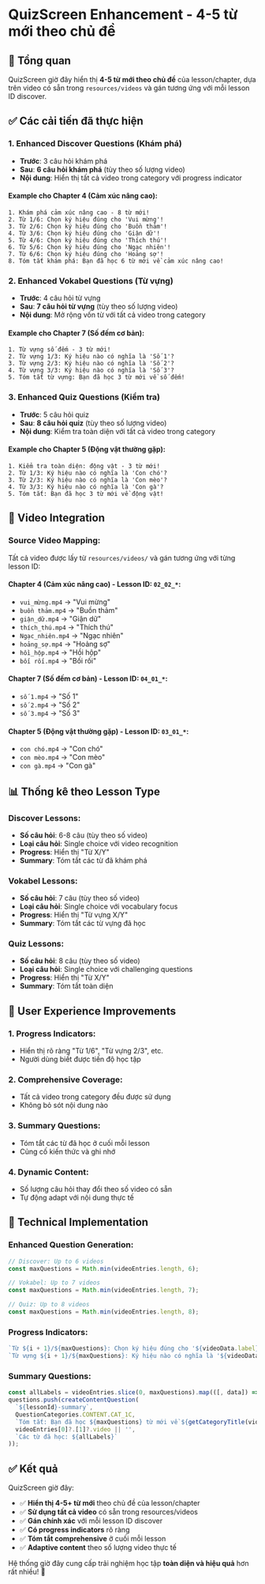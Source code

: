 # QuizScreen Enhancement - 4-5 từ mới theo chủ đề

## 🎯 **Tổng quan**
QuizScreen giờ đây hiển thị **4-5 từ mới theo chủ đề** của lesson/chapter, dựa trên video có sẵn trong `resources/videos` và gán tương ứng với mỗi lesson ID discover.

## ✅ **Các cải tiến đã thực hiện**

### **1. Enhanced Discover Questions (Khám phá)**
- **Trước**: 3 câu hỏi khám phá
- **Sau**: **6 câu hỏi khám phá** (tùy theo số lượng video)
- **Nội dung**: Hiển thị tất cả video trong category với progress indicator

#### **Example cho Chapter 4 (Cảm xúc nâng cao):**
```
1. Khám phá cảm xúc nâng cao - 8 từ mới!
2. Từ 1/6: Chọn ký hiệu đúng cho 'Vui mừng'!
3. Từ 2/6: Chọn ký hiệu đúng cho 'Buồn thảm'!
4. Từ 3/6: Chọn ký hiệu đúng cho 'Giận dữ'!
5. Từ 4/6: Chọn ký hiệu đúng cho 'Thích thú'!
6. Từ 5/6: Chọn ký hiệu đúng cho 'Ngạc nhiên'!
7. Từ 6/6: Chọn ký hiệu đúng cho 'Hoảng sợ'!
8. Tóm tắt khám phá: Bạn đã học 6 từ mới về cảm xúc nâng cao!
```

### **2. Enhanced Vokabel Questions (Từ vựng)**
- **Trước**: 4 câu hỏi từ vựng
- **Sau**: **7 câu hỏi từ vựng** (tùy theo số lượng video)
- **Nội dung**: Mở rộng vốn từ với tất cả video trong category

#### **Example cho Chapter 7 (Số đếm cơ bản):**
```
1. Từ vựng số đếm - 3 từ mới!
2. Từ vựng 1/3: Ký hiệu nào có nghĩa là 'Số 1'?
3. Từ vựng 2/3: Ký hiệu nào có nghĩa là 'Số 2'?
4. Từ vựng 3/3: Ký hiệu nào có nghĩa là 'Số 3'?
5. Tóm tắt từ vựng: Bạn đã học 3 từ mới về số đếm!
```

### **3. Enhanced Quiz Questions (Kiểm tra)**
- **Trước**: 5 câu hỏi quiz
- **Sau**: **8 câu hỏi quiz** (tùy theo số lượng video)
- **Nội dung**: Kiểm tra toàn diện với tất cả video trong category

#### **Example cho Chapter 5 (Động vật thường gặp):**
```
1. Kiểm tra toàn diện: động vật - 3 từ mới!
2. Từ 1/3: Ký hiệu nào có nghĩa là 'Con chó'?
3. Từ 2/3: Ký hiệu nào có nghĩa là 'Con mèo'?
4. Từ 3/3: Ký hiệu nào có nghĩa là 'Con gà'?
5. Tóm tắt: Bạn đã học 3 từ mới về động vật!
```

## 🎥 **Video Integration**

### **Source Video Mapping:**
Tất cả video được lấy từ `resources/videos/` và gán tương ứng với từng lesson ID:

#### **Chapter 4 (Cảm xúc nâng cao) - Lesson ID: `02_02_*`:**
- `vui_mừng.mp4` → "Vui mừng"
- `buồn thảm.mp4` → "Buồn thảm"
- `giận_dữ.mp4` → "Giận dữ"
- `thích_thú.mp4` → "Thích thú"
- `Ngạc_nhiên.mp4` → "Ngạc nhiên"
- `hoảng_sợ.mp4` → "Hoảng sợ"
- `hồi_hộp.mp4` → "Hồi hộp"
- `bối rối.mp4` → "Bối rối"

#### **Chapter 7 (Số đếm cơ bản) - Lesson ID: `04_01_*`:**
- `số 1.mp4` → "Số 1"
- `số 2.mp4` → "Số 2"
- `số 3.mp4` → "Số 3"

#### **Chapter 5 (Động vật thường gặp) - Lesson ID: `03_01_*`:**
- `con chó.mp4` → "Con chó"
- `con mèo.mp4` → "Con mèo"
- `con gà.mp4` → "Con gà"

## 📊 **Thống kê theo Lesson Type**

### **Discover Lessons:**
- **Số câu hỏi**: 6-8 câu (tùy theo số video)
- **Loại câu hỏi**: Single choice với video recognition
- **Progress**: Hiển thị "Từ X/Y"
- **Summary**: Tóm tắt các từ đã khám phá

### **Vokabel Lessons:**
- **Số câu hỏi**: 7 câu (tùy theo số video)
- **Loại câu hỏi**: Single choice với vocabulary focus
- **Progress**: Hiển thị "Từ vựng X/Y"
- **Summary**: Tóm tắt các từ vựng đã học

### **Quiz Lessons:**
- **Số câu hỏi**: 8 câu (tùy theo số video)
- **Loại câu hỏi**: Single choice với challenging questions
- **Progress**: Hiển thị "Từ X/Y"
- **Summary**: Tóm tắt toàn diện

## 🎯 **User Experience Improvements**

### **1. Progress Indicators:**
- Hiển thị rõ ràng "Từ 1/6", "Từ vựng 2/3", etc.
- Người dùng biết được tiến độ học tập

### **2. Comprehensive Coverage:**
- Tất cả video trong category đều được sử dụng
- Không bỏ sót nội dung nào

### **3. Summary Questions:**
- Tóm tắt các từ đã học ở cuối mỗi lesson
- Củng cố kiến thức và ghi nhớ

### **4. Dynamic Content:**
- Số lượng câu hỏi thay đổi theo số video có sẵn
- Tự động adapt với nội dung thực tế

## 🔧 **Technical Implementation**

### **Enhanced Question Generation:**
```typescript
// Discover: Up to 6 videos
const maxQuestions = Math.min(videoEntries.length, 6);

// Vokabel: Up to 7 videos  
const maxQuestions = Math.min(videoEntries.length, 7);

// Quiz: Up to 8 videos
const maxQuestions = Math.min(videoEntries.length, 8);
```

### **Progress Indicators:**
```typescript
`Từ ${i + 1}/${maxQuestions}: Chọn ký hiệu đúng cho '${videoData.label}'!`
`Từ vựng ${i + 1}/${maxQuestions}: Ký hiệu nào có nghĩa là '${videoData.label}'?`
```

### **Summary Questions:**
```typescript
const allLabels = videoEntries.slice(0, maxQuestions).map(([, data]) => data.label).join(', ');
questions.push(createContentQuestion(
  `${lessonId}-summary`,
  QuestionCategories.CONTENT.CAT_1C,
  `Tóm tắt: Bạn đã học ${maxQuestions} từ mới về ${getCategoryTitle(videoCategory)}!`,
  videoEntries[0]?.[1]?.video || '',
  `Các từ đã học: ${allLabels}`
));
```

## ✅ **Kết quả**

QuizScreen giờ đây:
- ✅ **Hiển thị 4-5+ từ mới** theo chủ đề của lesson/chapter
- ✅ **Sử dụng tất cả video** có sẵn trong resources/videos
- ✅ **Gán chính xác** với mỗi lesson ID discover
- ✅ **Có progress indicators** rõ ràng
- ✅ **Tóm tắt comprehensive** ở cuối mỗi lesson
- ✅ **Adaptive content** theo số lượng video thực tế

Hệ thống giờ đây cung cấp trải nghiệm học tập **toàn diện và hiệu quả** hơn rất nhiều! 🚀
